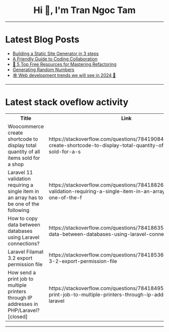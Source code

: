 <h1 align="center">Hi 👋, I'm Tran Ngoc Tam</h1>

---

# Latest Blog Posts 
<!-- BLOG-POST-LIST:START -->
- [Building a Static Site Generator in 3 steps](https://dev.to/devmount/building-a-static-site-generator-in-3-steps-72e)
- [A Friendly Guide to Coding Collaboration](https://dev.to/respect17/a-friendly-guide-to-coding-collaboration-33dg)
- [🎩 5 Top Free Resources for Mastering Refactoring](https://dev.to/evergrowingdev/5-top-free-resources-for-mastering-refactoring-n69)
- [Generating Random Numbers](https://dev.to/paulike/generating-random-numbers-1fhc)
- [🕸️ Web development trends we will see in 2024 👀](https://dev.to/wasp/web-development-trends-we-will-see-in-2024-55pi)
<!-- BLOG-POST-LIST:END -->

---

# Latest stack oveflow activity
<table>
  <tr><th>Title</th><th>Link</th></tr>
  <!-- STACKOVERFLOW:START --><tr><td>Woocommerce create shortcode to display total quantity of all items sold for a shop</td><td>https://stackoverflow.com/questions/78419084/woocommerce-create-shortcode-to-display-total-quantity-of-all-items-sold-for-a-s</td></tr><tr><td>Laravel 11 validation requiring a single item in an array has to be one of the following</td><td>https://stackoverflow.com/questions/78418826/laravel-11-validation-requiring-a-single-item-in-an-array-has-to-be-one-of-the-f</td></tr><tr><td>How to copy data between databases using Laravel connections?</td><td>https://stackoverflow.com/questions/78418635/how-to-copy-data-between-databases-using-laravel-connections</td></tr><tr><td>Laravel Filamat 3.2 export permission file</td><td>https://stackoverflow.com/questions/78418536/laravel-filamat-3-2-export-permission-file</td></tr><tr><td>How send a print job to multiple printers through IP addresses in PHP/Laravel? [closed]</td><td>https://stackoverflow.com/questions/78418495/how-send-a-print-job-to-multiple-printers-through-ip-addresses-in-php-laravel</td></tr><!-- STACKOVERFLOW:END -->
</table>

---


